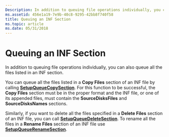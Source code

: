 ```yaml
---
Description: In addition to queuing file operations individually, you can also queue all the files listed in an INF section.
ms.assetid: 456e1a19-7e9b-40c8-9295-42bb8f740f58
title: Queuing an INF Section
ms.topic: article
ms.date: 05/31/2018
---
```


# Queuing an INF Section

In addition to queuing file operations individually, you can also queue all the files listed in an INF section.

You can queue all the files listed in a **Copy Files** section of an INF file by calling [**SetupQueueCopySection**](/windows/desktop/api/Setupapi/nf-setupapi-setupqueuecopysectiona). For this function to be successful, the **Copy Files** section must be in the proper format and the INF file, or one of its appended files, must contain the **SourceDisksFiles** and **SourceDisksNames** sections.

Similarly, if you want to delete all the files specified in a **Delete Files** section of an INF file, you can call [**SetupQueueDeleteSection**](/windows/desktop/api/Setupapi/nf-setupapi-setupqueuedeletesectiona). To rename all the files in a **Rename Files** section of an INF file use [**SetupQueueRenameSection**](/windows/desktop/api/Setupapi/nf-setupapi-setupqueuerenamesectiona).

 

 



